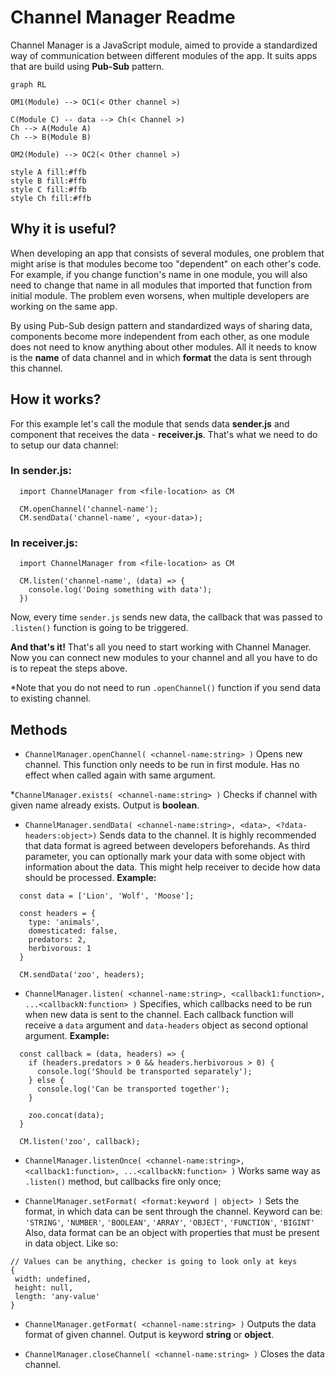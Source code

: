 # Channel Manager Readme
Channel Manager is a JavaScript module, aimed to provide a standardized way of communication between different modules of the app. It suits apps that are build using **Pub-Sub** pattern.

```mermaid
graph RL

OM1(Module) --> OC1(< Other channel >)

C(Module C) -- data --> Ch(< Channel >)
Ch --> A(Module A)
Ch --> B(Module B)

OM2(Module) --> OC2(< Other channel >)

style A fill:#ffb
style B fill:#ffb
style C fill:#ffb
style Ch fill:#ffb
```

## Why it is useful?
When developing an app that consists of several modules, one problem that might arise is that modules become too "dependent" on each other's code. For example, if you change function's name in one module, you will also need to change that name in all modules that imported that function from initial module. The problem even worsens, when multiple developers are working on the same app.

By using Pub-Sub design pattern and standardized ways of sharing data, components become more independent from each other, as one module does not need to know anything about other modules. All it needs to know is the **name** of data channel and in which **format** the data is sent through this channel.

## How it works?
For this example let's call the module that sends data **sender.js** and component that receives the data - **receiver.js**. That's what we need to do to setup our data channel:

### In sender.js:
```
  import ChannelManager from <file-location> as CM

  CM.openChannel('channel-name');
  CM.sendData('channel-name', <your-data>);
```
### In receiver.js:
```
  import ChannelManager from <file-location> as CM

  CM.listen('channel-name', (data) => {
    console.log('Doing something with data');
  })
```
Now, every time `sender.js` sends new data, the callback that was passed to `.listen()` function is going to be triggered.

**And that's it!** That's all you need to start working with Channel Manager. Now you can connect new modules to your channel and all you have to do is to repeat the steps above.

*Note that you do not need to run `.openChannel()` function if you send data to existing channel.

## Methods
* `ChannelManager.openChannel( <channel-name:string> )`
Opens new channel. This function only needs to be run in first module. Has no effect when called again with same argument.

*`ChannelManager.exists( <channel-name:string> )`
Checks if channel with given name already exists. Output is **boolean**.

* `ChannelManager.sendData( <channel-name:string>, <data>, <?data-headers:object>)`
Sends data to the channel. It is highly recommended that data format is agreed between developers beforehands.
As third parameter, you can optionally mark your data with some object with information about the data. This might help receiver to decide how data should be processed.
**Example:**
```
  const data = ['Lion', 'Wolf', 'Moose'];

  const headers = {
    type: 'animals',
    domesticated: false,
    predators: 2,
    herbivorous: 1
  }

  CM.sendData('zoo', headers);
```

* `ChannelManager.listen( <channel-name:string>, <callback1:function>, ...<callbackN:function> )`
Specifies, which callbacks need to be run when new data is sent to the channel. Each callback function will receive a `data` argument and `data-headers` object as second optional argument.
**Example:**
```
  const callback = (data, headers) => {
    if (headers.predators > 0 && headers.herbivorous > 0) {
      console.log('Should be transported separately');
    } else {
      console.log('Can be transported together');
    }

    zoo.concat(data);
  }

  CM.listen('zoo', callback);
```

* `ChannelManager.listenOnce( <channel-name:string>, <callback1:function>, ...<callbackN:function> )`
Works same way as `.listen()` method, but callbacks fire only once;

* `ChannelManager.setFormat( <format:keyword | object> )`
Sets the format, in which data can be sent through the channel. Keyword can be:
`'STRING'`,
 `'NUMBER'`,
 `'BOOLEAN'`,
 `'ARRAY'`,
 `'OBJECT'`,
 `'FUNCTION'`,
 `'BIGINT'`
 Also, data format can be an object with properties that must be present in data object. Like so:
 ```
 // Values can be anything, checker is going to look only at keys
 {
  width: undefined,
  height: null,
  length: 'any-value'
 }
 ```

 * `ChannelManager.getFormat( <channel-name:string> )`
 Outputs the data format of given channel. Output is keyword **string** or **object**.

 * `ChannelManager.closeChannel( <channel-name:string> )`
 Closes the data channel.
